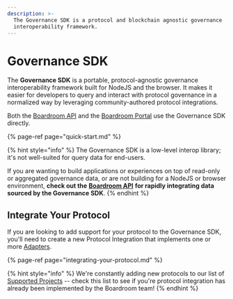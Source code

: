 ```yaml
---
description: >-
  The Governance SDK is a protocol and blockchain agnostic governance
  interoperability framework.
---
```


# Governance SDK

The **Governance SDK** is a portable, protocol-agnostic governance interoperability framework built for NodeJS and the browser. It makes it easier for developers to query and interact with protocol governance in a normalized way by leveraging community-authored protocol integrations.

Both the [Boardroom API](../boardroom-api/boardroom-api.md) and the [Boardroom Portal](../boardroom-portal-1/getting-started.md) use the Governance SDK directly.

{% page-ref page="quick-start.md" %}

{% hint style="info" %}
The Governance SDK is a low-level interop library; it's not well-suited for query data for end-users.

If you are wanting to build applications or experiences on top of read-only or aggregated governance data, or are not building for a NodeJS or browser environment, **check out the** [**Boardroom API**](../boardroom-api/boardroom-api.md) **for rapidly integrating data sourced by the Governance SDK**.
{% endhint %}

## Integrate Your Protocol

If you are looking to add support for your protocol to the Governance SDK, you'll need to create a new Protocol Integration that implements one or more [Adapters](adapters/).

{% page-ref page="integrating-your-protocol.md" %}

{% hint style="info" %}
We're constantly adding new protocols to our list of [Supported Projects](../protocols.md) -- check this list to see if you're protocol integration has already been implemented by the Boardroom team!
{% endhint %}

